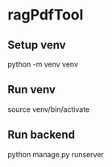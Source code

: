 # ragPdfTool
## Setup venv
python -m venv venv
## Run venv
source venv/bin/activate
## Run backend
python manage.py runserver